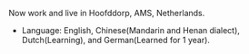 Now work and live in Hoofddorp, AMS, Netherlands. 
- Language: English, Chinese(Mandarin and Henan dialect), Dutch(Learning), and German(Learned for 1 year). 